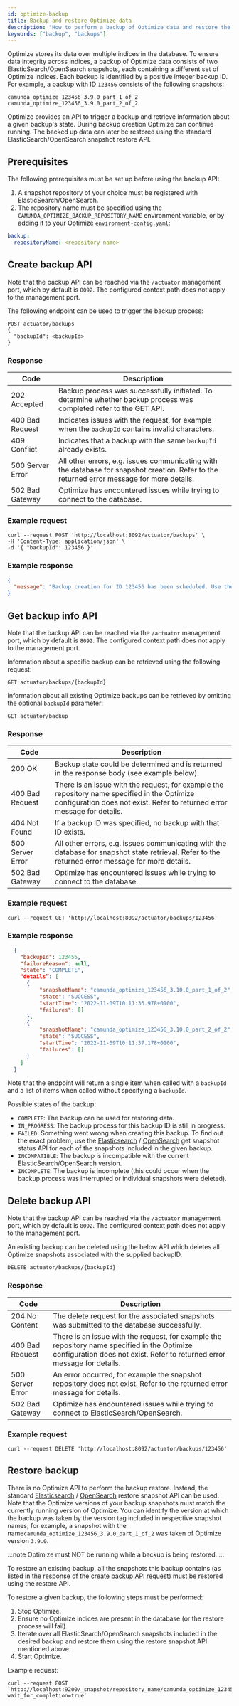 ```yaml
---
id: optimize-backup
title: Backup and restore Optimize data
description: "How to perform a backup of Optimize data and restore the backup."
keywords: ["backup", "backups"]
---
```


Optimize stores its data over multiple indices in the database. To ensure data integrity across indices, a backup of Optimize data consists of two ElasticSearch/OpenSearch snapshots, each containing a different set of Optimize indices. Each backup is identified by a positive integer backup ID. For example, a backup with ID `123456` consists of the following snapshots:

```
camunda_optimize_123456_3.9.0_part_1_of_2
camunda_optimize_123456_3.9.0_part_2_of_2
```

Optimize provides an API to trigger a backup and retrieve information about a given backup's state. During backup creation Optimize can continue running. The backed up data can later be restored using the standard ElasticSearch/OpenSearch snapshot restore API.

## Prerequisites

The following prerequisites must be set up before using the backup API:

1. A snapshot repository of your choice must be registered with ElasticSearch/OpenSearch.
2. The repository name must be specified using the `CAMUNDA_OPTIMIZE_BACKUP_REPOSITORY_NAME` environment variable, or by adding it to your Optimize [`environment-config.yaml`]($optimize$/self-managed/optimize-deployment/configuration/system-configuration/):

```yaml
backup:
  repositoryName: <repository name>
```

## Create backup API

Note that the backup API can be reached via the `/actuator` management port, which by default is `8092`.
The configured context path does not apply to the management port.

The following endpoint can be used to trigger the backup process:

```
POST actuator/backups
{
  "backupId": <backupId>
}
```

### Response

| Code             | Description                                                                                                                                |
| ---------------- | ------------------------------------------------------------------------------------------------------------------------------------------ |
| 202 Accepted     | Backup process was successfully initiated. To determine whether backup process was completed refer to the GET API.                         |
| 400 Bad Request  | Indicates issues with the request, for example when the `backupId` contains invalid characters.                                            |
| 409 Conflict     | Indicates that a backup with the same `backupId` already exists.                                                                           |
| 500 Server Error | All other errors, e.g. issues communicating with the database for snapshot creation. Refer to the returned error message for more details. |
| 502 Bad Gateway  | Optimize has encountered issues while trying to connect to the database.                                                                   |

### Example request

```shell
curl --request POST 'http://localhost:8092/actuator/backups' \
-H 'Content-Type: application/json' \
-d '{ "backupId": 123456 }'
```

### Example response

```json
{
  "message": "Backup creation for ID 123456 has been scheduled. Use the GET API to monitor completion of backup process"
}
```

## Get backup info API

Note that the backup API can be reached via the `/actuator` management port, which by default is `8092`.
The configured context path does not apply to the management port.

Information about a specific backup can be retrieved using the following request:

```
GET actuator/backups/{backupId}
```

Information about all existing Optimize backups can be retrieved by omitting the optional `backupId` parameter:

```
GET actuator/backup
```

### Response

| Code             | Description                                                                                                                                                              |
| ---------------- | ------------------------------------------------------------------------------------------------------------------------------------------------------------------------ |
| 200 OK           | Backup state could be determined and is returned in the response body (see example below).                                                                               |
| 400 Bad Request  | There is an issue with the request, for example the repository name specified in the Optimize configuration does not exist. Refer to returned error message for details. |
| 404 Not Found    | If a backup ID was specified, no backup with that ID exists.                                                                                                             |
| 500 Server Error | All other errors, e.g. issues communicating with the database for snapshot state retrieval. Refer to the returned error message for more details.                        |
| 502 Bad Gateway  | Optimize has encountered issues while trying to connect to the database.                                                                                                 |

### Example request

```shell
curl --request GET 'http://localhost:8092/actuator/backups/123456'
```

### Example response

```json
  {
    "backupId": 123456,
    "failureReason": null,
    "state": "COMPLETE",
    “details”: [
      {
          "snapshotName": "camunda_optimize_123456_3.10.0_part_1_of_2",
          "state": "SUCCESS",
          "startTime": "2022-11-09T10:11:36.978+0100",
          "failures": []
      },
      {
          "snapshotName": "camunda_optimize_123456_3.10.0_part_2_of_2",
          "state": "SUCCESS",
          "startTime": "2022-11-09T10:11:37.178+0100",
          "failures": []
      }
    ]
  }
```

Note that the endpoint will return a single item when called with a `backupId` and a list of items when called without specifying a `backupId`.

Possible states of the backup:

- `COMPLETE`: The backup can be used for restoring data.
- `IN_PROGRESS`: The backup process for this backup ID is still in progress.
- `FAILED`: Something went wrong when creating this backup. To find out the exact problem, use the [Elasticsearch](https://www.elastic.co/guide/en/elasticsearch/reference/current/get-snapshot-status-api.html) / [OpenSearch](https://opensearch.org/docs/latest/api-reference/snapshots/get-snapshot-status/) get snapshot status API for each of the snapshots included in the given backup.
- `INCOMPATIBLE`: The backup is incompatible with the current ElasticSearch/OpenSearch version.
- `INCOMPLETE`: The backup is incomplete (this could occur when the backup process was interrupted or individual snapshots were deleted).

## Delete backup API

Note that the backup API can be reached via the `/actuator` management port, which by default is `8092`.
The configured context path does not apply to the management port.

An existing backup can be deleted using the below API which deletes all Optimize snapshots associated with the supplied backupID.

```
DELETE actuator/backups/{backupId}
```

### Response

| Code             | Description                                                                                                                                                              |
| ---------------- | ------------------------------------------------------------------------------------------------------------------------------------------------------------------------ |
| 204 No Content   | The delete request for the associated snapshots was submitted to the database successfully.                                                                              |
| 400 Bad Request  | There is an issue with the request, for example the repository name specified in the Optimize configuration does not exist. Refer to returned error message for details. |
| 500 Server Error | An error occurred, for example the snapshot repository does not exist. Refer to the returned error message for details.                                                  |
| 502 Bad Gateway  | Optimize has encountered issues while trying to connect to ElasticSearch/OpenSearch.                                                                                     |

### Example request

```shell
curl --request DELETE 'http://localhost:8092/actuator/backups/123456'
```

## Restore backup

There is no Optimize API to perform the backup restore. Instead, the standard [Elasticsearch](https://www.elastic.co/guide/en/elasticsearch/reference/current/restore-snapshot-api.html) / [OpenSearch](https://opensearch.org/docs/latest/api-reference/snapshots/restore-snapshot) restore snapshot API can be used. Note that the Optimize versions of your backup snapshots must match the currently running version of Optimize. You can identify the version at which the backup was taken by the version tag included in respective snapshot names; for example, a snapshot with the name`camunda_optimize_123456_3.9.0_part_1_of_2` was taken of Optimize version `3.9.0`.

:::note
Optimize must NOT be running while a backup is being restored.
:::

To restore an existing backup, all the snapshots this backup contains (as listed in the response of the [create backup API request](#example-response)) must be restored using the restore API.

To restore a given backup, the following steps must be performed:

1. Stop Optimize.
2. Ensure no Optimize indices are present in the database (or the restore process will fail).
3. Iterate over all ElasticSearch/OpenSearch snapshots included in the desired backup and restore them using the restore snapshot API mentioned above.
4. Start Optimize.

Example request:

```shell
curl --request POST `http://localhost:9200/_snapshot/repository_name/camunda_optimize_123456_3.9.0_part_1_of_2/_restore?wait_for_completion=true`
```
